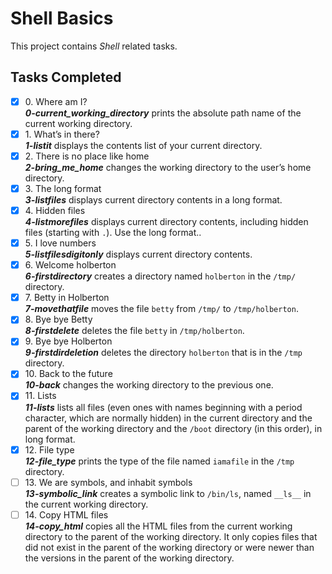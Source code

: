 # Shell Basics

This project contains _Shell_ related tasks.

## Tasks Completed

+ [x] 0\. Where am I?<br/>_**0-current_working_directory**_ prints the absolute path name of the current working directory.
+ [x] 1\. What’s in there?<br/>_**1-listit**_ displays the contents list of your current directory.
+ [x] 2\. There is no place like home<br/>_**2-bring_me_home**_ changes the working directory to the user’s home directory.
+ [x] 3\. The long format<br/>_**3-listfiles**_ displays current directory contents in a long format.
+ [x] 4\. Hidden files<br/>_**4-listmorefiles**_ displays current directory contents, including hidden files (starting with `.`). Use the long format..
+ [x] 5\. I love numbers<br/>_**5-listfilesdigitonly**_ displays current directory contents.
+ [x] 6\. Welcome holberton<br/>_**6-firstdirectory**_ creates a directory named `holberton` in the `/tmp/` directory.
+ [x] 7\. Betty in Holberton<br/>_**7-movethatfile**_ moves the file `betty` from `/tmp/` to `/tmp/holberton`.
+ [x] 8\. Bye bye Betty<br/>_**8-firstdelete**_ deletes the file `betty` in `/tmp/holberton`.
+ [x] 9\. Bye bye Holberton<br/>_**9-firstdirdeletion**_ deletes the directory `holberton` that is in the `/tmp` directory.
+ [x] 10\. Back to the future<br/>_**10-back**_ changes the working directory to the previous one.
+ [x] 11\. Lists<br/>_**11-lists**_  lists all files (even ones with names beginning with a period character, which are normally hidden) in the current directory and the parent of the working directory and the `/boot` directory (in this order), in long format.
+ [x] 12\. File type<br/>_**12-file_type**_ prints the type of the file named `iamafile` in the `/tmp` directory.
+ [ ] 13\. We are symbols, and inhabit symbols<br/>_**13-symbolic_link**_ creates a symbolic link to `/bin/ls`, named `__ls__` in the current working directory.
+ [ ] 14\. Copy HTML files<br/>_**14-copy_html**_ copies all the HTML files from the current working directory to the parent of the working directory. It only copies files that did not exist in the parent of the working directory or were newer than the versions in the parent of the working directory.
